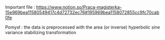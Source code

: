 Important file : https://www.notion.so/Praca-magisterka-15e969bea11580549417c4d72732ec76#195969bea1158072855cc9fc70cab0fe


Pomysł : the data is preprocessed with the area (or inverse) hyperbolic sine variance stabilizing transformation